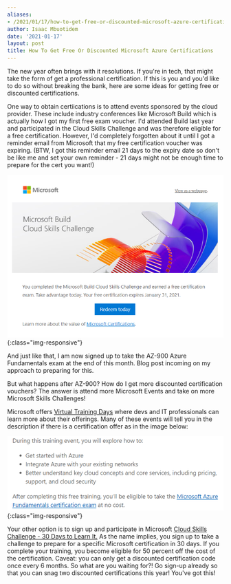 ```yaml
---
aliases:
- /2021/01/17/how-to-get-free-or-discounted-microsoft-azure-certifications
author: Isaac Mbuotidem
date: '2021-01-17'
layout: post
title: How To Get Free Or Discounted Microsoft Azure Certifications
---
```


The new year often brings with it resolutions. If you're in tech, that might take the form of get a professional certification. If this is you and you'd like to do so without breaking the bank, here are some ideas for getting free or discounted certifications. 

One way to obtain certiications is to attend events sponsored by the cloud provider. These include industry conferences like Microsoft Build which is actually how I got my first free exam voucher. I'd attended Build last year and participated in the Cloud Skills Challenge and was therefore eligible for a free certification. However, I'd completely forgotten about it until I got a reminder email from Microsoft that my free certification voucher was expiring. (BTW, I got this reminder email 21 days to the expiry date so don't be like me and set your own reminder - 21 days might not be enough time to prepare for the cert you want!)

![Microft reminder email to take advantage of certification](./1_17_21.PNG){:class="img-responsive"}

And just like that, I am now signed up to take the AZ-900 Azure Fundamentals exam at the end of this month. Blog post incoming on my approach to preparing for this. 


But what happens after AZ-900? How do I get more discounted certification vouchers? The answer is attend more Microsoft Events and take on more Microsoft Skills Challenges!

Microsoft offers [Virtual Training Days](https://www.microsoft.com/en-us/trainingdays) where devs and IT professionals can learn more about their offerings. Many of these events will tell you in the description if there is a certification offer as in the image below: 

![Microft Virtual Training Day free certification offer](./1_17_21a.PNG){:class="img-responsive"}

Your other option is to sign up and participate in Microsoft [Cloud Skills Challenge - 30 Days to Learn It.](https://developer.microsoft.com/en-us/offers/30-days-to-learn-it) As the name implies, you sign up to take a challenge to prepare for a specific Microsoft certification in 30 days. If you complete your training, you become eligible for 50 percent off the cost of the certification. Caveat: you can only get a discounted certification code once every 6 months. So what are you waiting for?! Go sign-up already so that you can snag two discounted certifications this year! You've got this!

